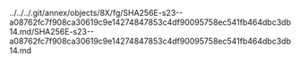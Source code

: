 ../../../.git/annex/objects/8X/fg/SHA256E-s23--a08762fc7f908ca30619c9e14274847853c4df90095758ec541fb464dbc3db14.md/SHA256E-s23--a08762fc7f908ca30619c9e14274847853c4df90095758ec541fb464dbc3db14.md